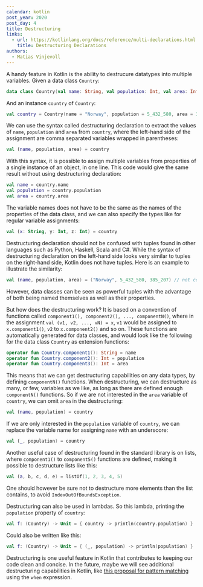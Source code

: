 ```yaml
---
calendar: kotlin
post_year: 2020
post_day: 4
title: Destructuring
links:
  - url: https://kotlinlang.org/docs/reference/multi-declarations.html
    title: Destructuring Declarations
authors:
  - Matias Vinjevoll
---
```

A handy feature in Kotlin is the ability to destrucure datatypes into multiple variables.
Given a data class `Country`:

```kotlin
data class Country(val name: String, val population: Int, val area: Int)
```

And an instance `country` of `Country`:

```kotlin
val country = Country(name = "Norway", population = 5_432_580, area = 385_207)
```

We can use the syntax called destructuring declaration to extract the values of `name`, `population` and `area` from `country`, where the left-hand side of the assignment are comma separated variables wrapped in parentheses: 

```kotlin
val (name, population, area) = country
```

With this syntax, it is possible to assign multiple variables from properties of a single instance of an object, in one line. This code would give the same result without using destructuring declaration:

```kotlin
val name = country.name
val population = country.population
val area = country.area
```

The variable names does not have to be the same as the names of the properties of the data class,
and we can also specify the types like for regular variable assignments:

```kotlin
val (x: String, y: Int, z: Int) = country
```

Destructuring declaration should not be confused with tuples found in other languages such as Python, Haskell, Scala and C#.  While the syntax of destructuring declaration on the left-hand side looks very
similar to tuples on the right-hand side, Kotlin does not have tuples. Here is an example to illustrate the similarity:

```kotlin
val (name, population, area) = ("Norway", 5_432_580, 385_207) // not compiling
```

However, data classes can be seen as powerful tuples with the advantage of both being named themselves
as well as their properties.

But how does the destructuring work? It is based on a convention of functions called `component1(), component2(), ..., componentN()`, where in the assignment `val (v1, v2, ..., vN) = x`, `v1` would be assigned to `x.component1()`, `v2` to `x.component2()` and so on. These functions are automatically generated for data classes, and would look like the following for the data class `Country` as extension functions:

```kotlin
operator fun Country.component1(): String = name
operator fun Country.component2(): Int = population
operator fun Country.component3(): Int = area
```

This means that we can get destructuring capabilities on any data types, by defining `componentN()` functions.
When destructuring, we can destructure as many, or few, variables as we like, as long as there are defined
enough `componentN()` functions. So if we are not interested in the `area` variable of `country`, we can omit `area` in the destructuring:

```kotlin
val (name, population) = country
```

If we are only interested in the `population` variable of `country`, we can replace the variable name for assigning 
`name` with an underscore:

```kotlin
val (_, population) = country
```

Another useful case of destructuring found in the standard library is on lists, where `component1()` to `component5()` functions are defined, making it possible to destructure lists like this:

```kotlin
val (a, b, c, d, e) = listOf(1, 2, 3, 4, 5)
```

One should however be sure not to destructure more elements than the list contains, to avoid `IndexOutOfBoundsException`.

Destructuring can also be used in lambdas. So this lambda, printing the `population` property of `country`:

```kotlin
val f: (Country) -> Unit = { country -> println(country.population) }
```

Could also be written like this:

```kotlin
val f: (Country) -> Unit = { (_, population) -> println(population) }
```

Destructuring is one useful feature in Kotlin that contributes to keeping our code clean and concise. In the future, maybe we will see additional destructuring capabilities in Kotlin, like [this proposal for pattern matching](https://github.com/Kotlin/KEEP/pull/213) using the `when` expression.